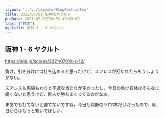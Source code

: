 ```yaml
---
layout: "../../layouts/BlogPost.astro"
title: 2021/07/01 阪神VSヤクルト
pubDate: 2021-07-01T20:55:49+09:00
tags: ["野球"]
og_title: 阪神 1 - 6 ヤクルト
---
```


## 阪神 1 - 6 ヤクルト

https://npb.jp/scores/2021/0701/t-s-12/


負け。引き分けには持ち込めると思ったけど、スアレスが打たれたらもうしょうがない。

スアレスも馬場もわりと不運な当たりが多かったし、今日の負け自体はそんなに痛くないと思うけど、巨人が勝ちまくってるのがなあ。

まあでも打てないと勝てないですね。今日も梅野のソロ1本だけだったので、明日からはもっと繋いでほしい。